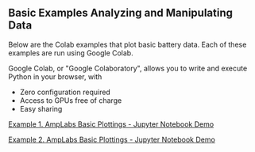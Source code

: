 ## Basic Examples Analyzing and Manipulating Data

Below are the Colab examples that plot basic battery data. Each of these examples are run using Google Colab. 

Google Colab, or "Google Colaboratory", allows you to write and execute Python in your browser, with
- Zero configuration required
- Access to GPUs free of charge
- Easy sharing


[Example 1. AmpLabs Basic Plottings - Jupyter Notebook Demo](https://colab.research.google.com/github/amplabs-ai/amplabs/blob/main/python/AmpLabs_Example_Basic_Plotting.ipynb)

[Example 2. AmpLabs Basic Plottings - Jupyter Notebook Demo](https://colab.research.google.com/github/amplabs-ai/amplabs/blob/main/python/AmpLabs_Example_Basic_Plotting.ipynb)
